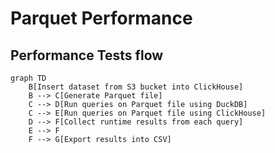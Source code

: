 # Parquet Performance

## Performance Tests flow

```mermaid
graph TD
    B[Insert dataset from S3 bucket into ClickHouse]
    B --> C[Generate Parquet file]
    C --> D[Run queries on Parquet file using DuckDB]
    C --> E[Run queries on Parquet file using ClickHouse]
    D --> F[Collect runtime results from each query]
    E --> F
    F --> G[Export results into CSV]
```